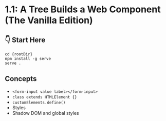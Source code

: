 # 1.1: A Tree Builds a Web Component (The Vanilla Edition)

## :point_down: Start Here

```shell
cd {rootDir}
npm install -g serve
serve .
```

## Concepts

- `<form-input value label></form-input>`
- `class extends HTMLElement {}`
- `customElements.define()`
- Styles
- Shadow DOM and global styles
